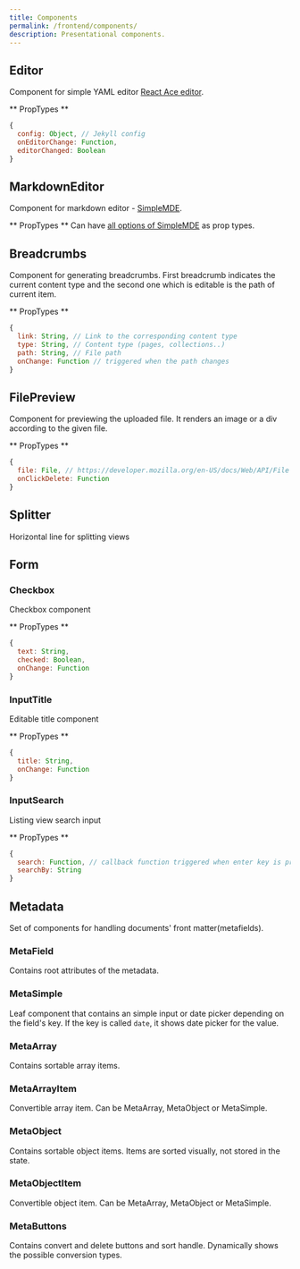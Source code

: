 ```yaml
---
title: Components
permalink: /frontend/components/
description: Presentational components.
---
```


## Editor

Component for simple YAML editor [React Ace editor](https://github.com/securingsincity/react-ace).

** PropTypes **

```javascript
{
  config: Object, // Jekyll config
  onEditorChange: Function,
  editorChanged: Boolean
}
```

## MarkdownEditor

Component for markdown editor - [SimpleMDE](https://simplemde.com/).

** PropTypes **
Can have [all options of SimpleMDE](https://github.com/NextStepWebs/simplemde-markdown-editor#configuration) as prop types.

## Breadcrumbs

Component for generating breadcrumbs. First breadcrumb indicates the current content
type and the second one which is editable is the path of current item.

** PropTypes **

```javascript
{
  link: String, // Link to the corresponding content type
  type: String, // Content type (pages, collections..)
  path: String, // File path
  onChange: Function // triggered when the path changes
}
```

## FilePreview

Component for previewing the uploaded file. It renders an image or a div according to
the given file.

** PropTypes **

```javascript
{
  file: File, // https://developer.mozilla.org/en-US/docs/Web/API/File
  onClickDelete: Function
}
```

## Splitter

Horizontal line for splitting views

## Form

### Checkbox

Checkbox component

** PropTypes **

```javascript
{
  text: String,
  checked: Boolean,
  onChange: Function
}
```

### InputTitle

Editable title component

** PropTypes **

```javascript
{
  title: String,
  onChange: Function
}
```

### InputSearch

Listing view search input

** PropTypes **

```javascript
{
  search: Function, // callback function triggered when enter key is pressed
  searchBy: String
}
```

## Metadata

Set of components for handling documents' front matter(metafields).

### MetaField

Contains root attributes of the metadata.

### MetaSimple

Leaf component that contains an simple input or date picker depending on the field's
key. If the key is called `date`, it shows date picker for the value.

### MetaArray

Contains sortable array items.

### MetaArrayItem

Convertible array item. Can be MetaArray, MetaObject or MetaSimple.

### MetaObject

Contains sortable object items. Items are sorted visually, not stored in the state.

### MetaObjectItem

Convertible object item. Can be MetaArray, MetaObject or MetaSimple.

### MetaButtons

Contains convert and delete buttons and sort handle. Dynamically shows the possible
conversion types.
